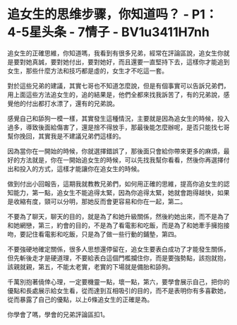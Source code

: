 # 追女生的思维步骤，你知道吗？ - P1：4-5星头条 - 7情子 - BV1u3411H7nh

追女生的正確思維，你知道嗎，我看到有很多兄弟，經常在評論區說，追女生你就是要對她真誠，要對她付出，要對她好，而且還要一直堅持下去，這樣你才能追到女生，那些什麼方法和技巧都是虛的，女生才不吃這一套。

對於這些兄弟的建議，其實七哥也不知道怎麼說，但是有個事實可以告訴兄弟們，用上面這些方法追女生的，追的結果是，他們全都來找我訴苦了，有的兄弟說，感覺他的付出都打水漂了，還有的兄弟說。

感覺自己和舔狗一模一樣，其實發生這種情況，主要就是因為追女生的時候，投入過多，導致後面給傷害了，還是捨不得放手，那最後能怎麼辦呢，是否只能找七哥幫你挽回，其實我是不建議兄弟們這樣的。

因為當你在一開始的時候，你就選擇錯誤了，那後面只會給你帶來更多的麻煩，最好的方法就是，你在一開始追女生的時候，可以先找我幫你看看，然後你再選擇付出和投入的方式，這樣才能讓你在追女生的時候。

做到付出小回報告，這期我就教教兄弟們，如何用正確的思維，提高你追女生的認知能力，第一點，追女生不能追得太緊，因為你追得太緊，她就會跑得越快，如果是收縮有度，頸可以分明，那她反而會更容易和你在一起，第二。

不要為了聊天，聊天的目的，就是為了和她升級關係，然後約她出來，而不是為了和她網戀，第三，約會的目的，不是為了看電影和吃飯，而是為了和她牽手擁抱接吻，要記住看電影和吃飯，只是為了做一些行動的鋪墊，第四。

不要強硬地確定關係，很多人思想還停留在，追女生要表白成功了才能發生關係，但先斬後走才是硬道理，不要給表白這個門檻攔住你，而是要強勢點，該抱就抱，該親就親，第五，不能太老實，老實的下場就是備胎和舔狗。

千萬別抱著僥倖心理，一定要機靈一點，壞一點，第六，要學會展示自己，把你的優點和長處展示給女生看，從而達到互相吸引的目的，而不是表明你有多喜歡她，從而暴露了自己的優點，以上6條追女生的正確是為。

你學會了嗎，學會的兄弟評論區扣1。